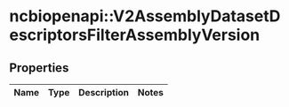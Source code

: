 # ncbiopenapi::V2AssemblyDatasetDescriptorsFilterAssemblyVersion


## Properties
Name | Type | Description | Notes
------------ | ------------- | ------------- | -------------


